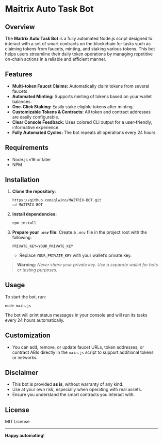 

# Maitrix Auto Task Bot

## Overview

The **Maitrix Auto Task Bot** is a fully automated Node.js script designed to interact with a set of smart contracts on the blockchain for tasks such as claiming tokens from faucets, minting, and staking various tokens. This bot helps users streamline their daily token operations by managing repetitive on-chain actions in a reliable and efficient manner.

## Features

- **Multi-token Faucet Claims:** Automatically claim tokens from several faucets.
- **Automated Minting:** Supports minting of tokens based on your wallet balances.
- **One-Click Staking:** Easily stake eligible tokens after minting.
- **Customizable Tokens & Contracts:** All token and contract addresses are easily configurable.
- **Clear Console Feedback:** Uses colored CLI output for a user-friendly, informative experience.
- **Fully Automated Cycles:** The bot repeats all operations every 24 hours.

## Requirements

- Node.js v16 or later
- NPM

## Installation

1. **Clone the repository:**
    ```bash
    https://github.com/qlwino/MAITRIX-BOT.git
    cd MAITRIX-BOT
    ```

2. **Install dependencies:**
    ```bash
    npm install
    ```

3. **Prepare your `.env` file:**
    Create a `.env` file in the project root with the following:
    ```
    PRIVATE_KEY=YOUR_PRIVATE_KEY
    ```
    - Replace `YOUR_PRIVATE_KEY` with your wallet’s private key.

> **Warning:** *Never share your private key. Use a separate wallet for bots or testing purposes.*

## Usage

To start the bot, run:
```bash
node main.js
````

The bot will print status messages in your console and will run its tasks every 24 hours automatically.

## Customization

* You can add, remove, or update faucet URLs, token addresses, or contract ABIs directly in the `main.js` script to support additional tokens or networks.

## Disclaimer

* This bot is provided **as is**, without warranty of any kind.
* Use at your own risk, especially when operating with real assets.
* Ensure you understand the smart contracts you interact with.

## License

MIT License

---

**Happy automating!**
